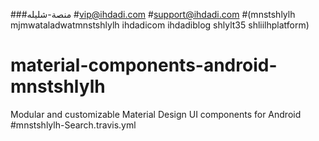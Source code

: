 ###منصة-شليله
#vip@ihdadi.com 
#support@ihdadi.com 
#(mnstshlylh mjmwataladwatmnstshlylh ihdadicom ihdadiblog shlylt35 shliilhplatform)
# material-components-android-mnstshlylh
Modular and customizable Material Design UI components for Android
#mnstshlylh-Search.travis.yml
